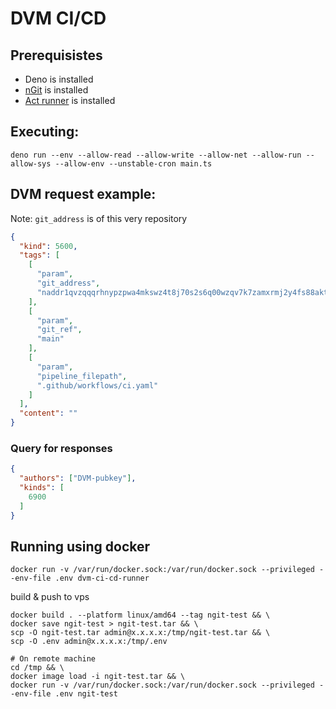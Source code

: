 # DVM CI/CD

## Prerequisistes
- Deno is installed
- [nGit](https://gitworkshop.dev) is installed
- [Act runner](https://nektosact.com/installation/homebrew.html) is installed


## Executing:
```shell
deno run --env --allow-read --allow-write --allow-net --allow-run --allow-sys --allow-env --unstable-cron main.ts
```

## DVM request example:

Note: `git_address` is of this very repository
```json
{
  "kind": 5600,
  "tags": [
    [
      "param",
      "git_address",
      "naddr1qvzqqqrhnypzpwa4mkswz4t8j70s2s6q00wzqv7k7zamxrmj2y4fs88aktcfuf68qy88wumn8ghj7mn0wvhxcmmv9uq32amnwvaz7tmjv4kxz7fwv3sk6atn9e5k7tcpz9mhxue69uhkummnw3ezuamfdejj7qq0v3mx6ttrd93kgttjw4hxuetj4ux9zv"
    ],
    [
      "param",
      "git_ref",
      "main"
    ],
    [
      "param",
      "pipeline_filepath",
      ".github/workflows/ci.yaml"
    ]
  ],
  "content": ""
}
```

### Query for responses
```json
{
  "authors": ["DVM-pubkey"],
  "kinds": [
    6900
  ]
}
```

## Running using docker

```shell
docker run -v /var/run/docker.sock:/var/run/docker.sock --privileged --env-file .env dvm-ci-cd-runner
```

build & push to vps
```shell
docker build . --platform linux/amd64 --tag ngit-test && \
docker save ngit-test > ngit-test.tar && \
scp -O ngit-test.tar admin@x.x.x.x:/tmp/ngit-test.tar && \
scp -O .env admin@x.x.x.x:/tmp/.env 

# On remote machine
cd /tmp && \ 
docker image load -i ngit-test.tar && \
docker run -v /var/run/docker.sock:/var/run/docker.sock --privileged --env-file .env ngit-test
```
